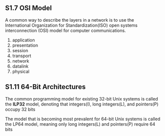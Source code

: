 S1.7 OSI Model
--------------
A common way to describe the layers in a network is to use the International Organization for Standardization(ISO) open systems interconnection (OSI) model for computer communications.

1. application
2. presentation
3. session
4. transport
5. network
6. datalink
7. physical

S1.11 64-Bit Architectures
--------------------------
The common programming model for existing 32-bit Unix systems is called the **ILP32** model, denoting that integers(I), long integers(L), and pointers(P) occupy 32 bits

The model that is becoming most prevalent for 64-bit Unix systems is called the LP64 model, meaning only long integers(L) and pointers(P) require 64 bits
